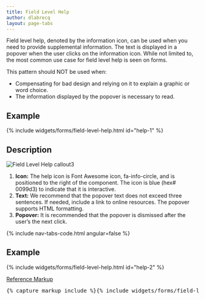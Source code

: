 ```yaml
---
title: Field Level Help
author: dlabrecq
layout: page-tabs
---
```

<div class="tab-content">
  <div role="tabpanel" class="tab-pane active" id="overview">
    <p>Field level help, denoted by the information icon, can be used when you need to provide supplemental information.
    The text is displayed in a popover when the user clicks on the information icon. While not limited to, the most
    common use case for field level help is seen on forms.</p>
    <p>This pattern should NOT be used when:</p>
    <ul>
      <li>Compensating for bad design and relying on it to explain a graphic or word choice.</li>
      <li>The information displayed by the popover is necessary to read.</li>
    </ul>
    <h2 id="example-overview-1">Example</h2>
    <div class="example">
      <div class="row">
        <div class="col-md-5">
          <div class="example-pf">
            {% include widgets/forms/field-level-help.html id="help-1" %}
          </div>
        </div>
      </div>
    </div>
  </div>
  <div role="tabpanel" class="tab-pane" id="design">
    <h2>Description</h2>
    <div class="row">
      <div class="col-md-8 col-lg-7">
        <img src="{{site.baseurl}}assets/img/field-level-help-callout.png" alt="Field Level Help callout3"/>
      </div>
      <div class="col-md-4 col-lg-5">
        <ol>
          <li><b>Icon:</b> The help icon is Font Awesome icon, fa-info-circle, and is positioned to the right of the component. The icon is blue (hex# 0099d3) to indicate that it is interactive.</li>
          <li><b>Text:</b> We recommend that the popover text does not exceed three sentences. If needed, include a link to online resources. The popover supports HTML formatting.</li>
          <li><b>Popover:</b> It is recommended that the popover is dismissed after the user’s the next click.</li>
        </ol>
      </div>
    </div>
  </div>
  <div role="tabpanel" class="tab-pane" id="code">
    {% include nav-tabs-code.html angular=false %}
    <div class="tab-content">
      <div role="tabpanel" class="tab-pane nested active" id="html-css">
        <h2 id="example-code-1">Example</h2>
        <div class="example">
          <div class="row">
            <div class="col-md-5">
              <div class="example-pf">
                {% include widgets/forms/field-level-help.html id="help-2" %}
              </div>
            </div>
          </div>
        </div>
        <p class="reference-markup"><a class="collapse-toggle" data-toggle="collapse" aria-expanded="true" aria-controls="markup-1" href="#markup-1">Reference Markup</a></p>
        <div class="collapse in" id="markup-1">
          <pre class="prettyprint">{% capture markup_include %}{% include widgets/forms/field-level-help.html id="help-2" %}{% endcapture %}{{ markup_include | xml_escape }}</pre>
        </div>
      </div>
    </div>
  </div>
</div>
